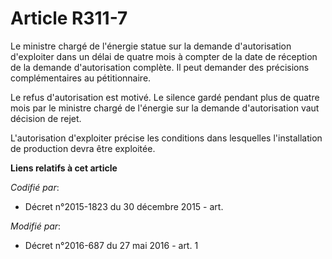 # Article R311-7

Le ministre chargé de l'énergie statue sur la demande d'autorisation d'exploiter dans un délai de quatre mois à compter de la
date de réception de la demande d'autorisation complète. Il peut demander des précisions complémentaires au pétitionnaire. 

Le refus d'autorisation est motivé. Le silence gardé pendant plus de quatre mois par le ministre chargé de l'énergie sur la
demande d'autorisation vaut décision de rejet. 

L'autorisation d'exploiter précise les conditions dans lesquelles l'installation de production devra être exploitée.

**Liens relatifs à cet article**

_Codifié par_:

  - Décret n°2015-1823 du 30 décembre 2015 - art.

_Modifié par_:

  - Décret n°2016-687 du 27 mai 2016 - art. 1

